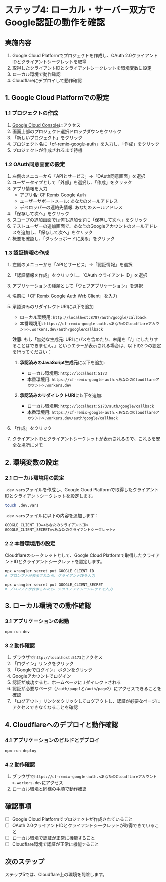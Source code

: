 # ステップ4: ローカル・サーバー双方でGoogle認証の動作を確認

## 実施内容

1. Google Cloud Platformでプロジェクトを作成し、OAuth 2.0クライアントIDとクライアントシークレットを取得
2. 取得したクライアントIDとクライアントシークレットを環境変数に設定
3. ローカル環境で動作確認
4. Cloudflareにデプロイして動作確認

## 1. Google Cloud Platformでの設定

### 1.1 プロジェクトの作成

1. [Google Cloud Console](https://console.cloud.google.com/)にアクセス
2. 画面上部のプロジェクト選択ドロップダウンをクリック
3. 「新しいプロジェクト」をクリック
4. プロジェクト名に「cf-remix-google-auth」を入力し、「作成」をクリック
5. プロジェクトが作成されるまで待機

### 1.2 OAuth同意画面の設定

1. 左側のメニューから「APIとサービス」→「OAuth同意画面」を選択
2. ユーザータイプとして「外部」を選択し、「作成」をクリック
3. アプリ情報を入力
   - アプリ名: CF Remix Google Auth
   - ユーザーサポートメール: あなたのメールアドレス
   - デベロッパーの連絡先情報: あなたのメールアドレス
4. 「保存して次へ」をクリック
5. スコープの追加画面では何も追加せずに「保存して次へ」をクリック
6. テストユーザーの追加画面で、あなたのGoogleアカウントのメールアドレスを追加し、「保存して次へ」をクリック
7. 概要を確認し、「ダッシュボードに戻る」をクリック

### 1.3 認証情報の作成

1. 左側のメニューから「APIとサービス」→「認証情報」を選択
2. 「認証情報を作成」をクリックし、「OAuth クライアント ID」を選択
3. アプリケーションの種類として「ウェブアプリケーション」を選択
4. 名前に「CF Remix Google Auth Web Client」を入力
5. 承認済みのリダイレクトURIに以下を追加
   - ローカル環境用: `http://localhost:8787/auth/google/callback`
   - 本番環境用: `https://cf-remix-google-auth.<あなたのCloudflareアカウント>.workers.dev/auth/google/callback`

   **注意**: もし「無効な生成元: URI にパスを含めたり、末尾を「/」にしたりすることはできません。」というエラーが表示される場合は、以下の2つの設定を行ってください：

   1. **承認済みのJavaScript生成元**に以下を追加:
      - ローカル環境用: `http://localhost:5173`
      - 本番環境用: `https://cf-remix-google-auth.<あなたのCloudflareアカウント>.workers.dev`

   2. **承認済みのリダイレクトURI**に以下を追加:
      - ローカル環境用: `http://localhost:5173/auth/google/callback`
      - 本番環境用: `https://cf-remix-google-auth.<あなたのCloudflareアカウント>.workers.dev/auth/google/callback`
6. 「作成」をクリック
7. クライアントIDとクライアントシークレットが表示されるので、これらを安全な場所にメモ

## 2. 環境変数の設定

### 2.1 ローカル環境用の設定

`.dev.vars`ファイルを作成し、Google Cloud Platformで取得したクライアントIDとクライアントシークレットを設定します。

```bash
touch .dev.vars
```

`.dev.vars`ファイルに以下の内容を追加します：

```txt
GOOGLE_CLIENT_ID=<あなたのクライアントID>
GOOGLE_CLIENT_SECRET=<あなたのクライアントシークレット>
```

### 2.2 本番環境用の設定

Cloudflareのシークレットとして、Google Cloud Platformで取得したクライアントIDとクライアントシークレットを設定します。

```bash
npx wrangler secret put GOOGLE_CLIENT_ID
# プロンプトが表示されたら、クライアントIDを入力

npx wrangler secret put GOOGLE_CLIENT_SECRET
# プロンプトが表示されたら、クライアントシークレットを入力
```

## 3. ローカル環境での動作確認

### 3.1 アプリケーションの起動

```bash
npm run dev
```

### 3.2 動作確認

1. ブラウザで`http://localhost:5173`にアクセス
2. 「ログイン」リンクをクリック
3. 「Googleでログイン」ボタンをクリック
4. Googleアカウントでログイン
5. 認証が成功すると、ホームページにリダイレクトされる
6. 認証が必要なページ（`/auth/page1`と`/auth/page2`）にアクセスできることを確認
7. 「ログアウト」リンクをクリックしてログアウトし、認証が必要なページにアクセスできなくなることを確認

## 4. Cloudflareへのデプロイと動作確認

### 4.1 アプリケーションのビルドとデプロイ

```bash
npm run deploy
```

### 4.2 動作確認

1. ブラウザで`https://cf-remix-google-auth.<あなたのCloudflareアカウント>.workers.dev`にアクセス
2. ローカル環境と同様の手順で動作確認

## 確認事項

- [ ] Google Cloud Platformでプロジェクトが作成されていること
- [ ] OAuth 2.0クライアントIDとクライアントシークレットが取得できていること
- [ ] ローカル環境で認証が正常に機能すること
- [ ] Cloudflare環境で認証が正常に機能すること

## 次のステップ

ステップ5では、Cloudflare上の環境を削除します。
